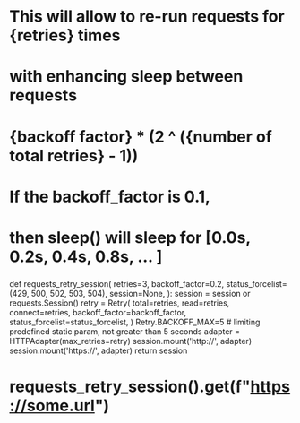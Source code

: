 ###
# This will allow to re-run requests for {retries} times 
# with enhancing sleep between requests
# {backoff factor} * (2 ^ ({number of total retries} - 1)) 
# If the backoff_factor is 0.1, 
# then sleep() will sleep for [0.0s, 0.2s, 0.4s, 0.8s, ... ] 
###
def requests_retry_session(
    retries=3,
    backoff_factor=0.2,
    status_forcelist=(429, 500, 502, 503, 504),
    session=None,
):
    session = session or requests.Session()
    retry = Retry(
        total=retries,
        read=retries,
        connect=retries,
        backoff_factor=backoff_factor,
        status_forcelist=status_forcelist,
    )
    Retry.BACKOFF_MAX=5 # limiting predefined static param, not greater than 5 seconds
    adapter = HTTPAdapter(max_retries=retry)
    session.mount('http://', adapter)
    session.mount('https://', adapter)
    return session
# requests_retry_session().get(f"https://some.url")
